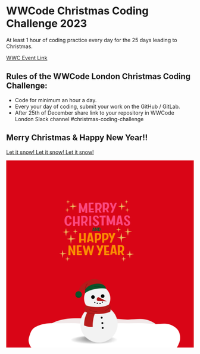 # WWCode Christmas Coding Challenge 2023

At least 1 hour of coding practice every day for the 25 days leading to Christmas.

[WWC Event Link](https://www.meetup.com/women-who-code-london/events/297263928/)

## Rules of the WWCode London Christmas Coding Challenge:

- Code for minimum an hour a day.
- Every your day of coding, submit your work on the GitHub / GitLab.
- After 25th of December share link to your repository in WWCode London Slack channel #christmas-coding-challenge

## Merry Christmas & Happy New Year!!

[Let it snow! Let it snow! Let it snow!](https://ushisha.github.io/christmas-coding-challenge2023/)

![](./christmas_card/christmas.png)
